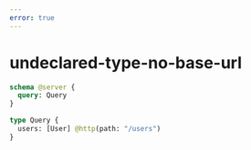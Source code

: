```yaml
---
error: true
---
```


# undeclared-type-no-base-url

```graphql @server
schema @server {
  query: Query
}

type Query {
  users: [User] @http(path: "/users")
}
```

